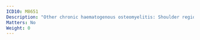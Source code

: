 ```yaml
---
ICD10: M8651
Description: "Other chronic haematogenous osteomyelitis: Shoulder region"
Matters: No
Weight: 0
---
```


